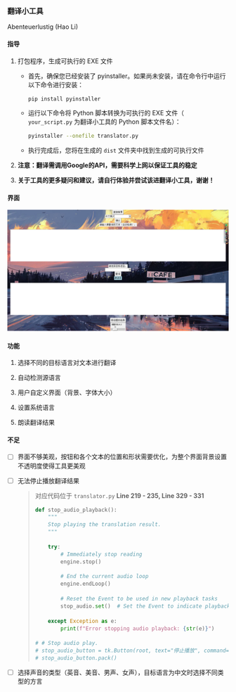 ### 翻译小工具

Abenteuerlustig (Hao Li)



#### 指导

1. 打包程序，生成可执行的 EXE 文件

   - 首先，确保您已经安装了 pyinstaller。如果尚未安装，请在命令行中运行以下命令进行安装：

     ```bash
     pip install pyinstaller
     ```

   - 运行以下命令将 Python 脚本转换为可执行的 EXE 文件（ `your_script.py` 为翻译小工具的 Python 脚本文件名）：

     ```bash
     pyinstaller --onefile translator.py
     ```

   - 执行完成后，您将在生成的 `dist` 文件夹中找到生成的可执行文件

2. **注意：翻译需调用Google的API，需要科学上网以保证工具的稳定**

3. **关于工具的更多疑问和建议，请自行体验并尝试该进翻译小工具，谢谢！**



#### 界面

<img src=".\assets\translator.jpg" style="zoom:50%;" />



#### 功能

1. 选择不同的目标语言对文本进行翻译

2. 自动检测源语言

3. 用户自定义界面（背景、字体大小）

4. 设置系统语言

5. 朗读翻译结果

   

#### 不足

- [ ] 界面不够美观，按钮和各个文本的位置和形状需要优化，为整个界面背景设置不透明度使得工具更美观

- [ ] 无法停止播放翻译结果

  > 对应代码位于 `translator.py` **Line 219 - 235, Line 329 - 331**
  >
  > ```py
  > def stop_audio_playback():
  >     """
  >     Stop playing the translation result.
  >     """
  > 
  >     try:
  >         # Immediately stop reading
  >         engine.stop()
  > 
  >         # End the current audio loop
  >         engine.endLoop()
  > 
  >         # Reset the Event to be used in new playback tasks
  >         stop_audio.set()  # Set the Event to indicate playback stop
  > 
  >     except Exception as e:
  >         print(f"Error stopping audio playback: {str(e)}")
  > 
  > # # Stop audio play.
  > # stop_audio_button = tk.Button(root, text="停止播放", command=stop_audio_playback)
  > # stop_audio_button.pack()
  > ```

- [ ] 选择声音的类型（英音、美音、男声、女声），目标语言为中文时选择不同类型的方言

